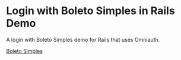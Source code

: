 # Login with Boleto Simples in Rails Demo

A login with Boleto Simples demo for Rails that uses Omniauth.

[Boleto Simples](https://boletosimples.com.br)